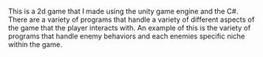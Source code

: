 This is a 2d game that I made using the unity game engine and the C#. There are a variety of programs that handle a variety of different aspects of the game that the player interacts with. 
An example of this is the variety of programs that handle enemy behaviors and each enemies specific niche within the game. 

